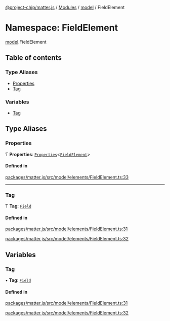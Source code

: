 [@project-chip/matter.js](../README.md) / [Modules](../modules.md) / [model](model.md) / FieldElement

# Namespace: FieldElement

[model](model.md).FieldElement

## Table of contents

### Type Aliases

- [Properties](model.FieldElement.md#properties)
- [Tag](model.FieldElement.md#tag)

### Variables

- [Tag](model.FieldElement.md#tag-1)

## Type Aliases

### Properties

Ƭ **Properties**: [`Properties`](model.BaseElement.md#properties)\<[`FieldElement`](../interfaces/model.FieldElement-1.md)\>

#### Defined in

[packages/matter.js/src/model/elements/FieldElement.ts:33](https://github.com/project-chip/matter.js/blob/558e12c94a201592c28c7bc0743705360b3e5ca6/packages/matter.js/src/model/elements/FieldElement.ts#L33)

___

### Tag

Ƭ **Tag**: [`Field`](../enums/model.ElementTag.md#field)

#### Defined in

[packages/matter.js/src/model/elements/FieldElement.ts:31](https://github.com/project-chip/matter.js/blob/558e12c94a201592c28c7bc0743705360b3e5ca6/packages/matter.js/src/model/elements/FieldElement.ts#L31)

[packages/matter.js/src/model/elements/FieldElement.ts:32](https://github.com/project-chip/matter.js/blob/558e12c94a201592c28c7bc0743705360b3e5ca6/packages/matter.js/src/model/elements/FieldElement.ts#L32)

## Variables

### Tag

• **Tag**: [`Field`](../enums/model.ElementTag.md#field)

#### Defined in

[packages/matter.js/src/model/elements/FieldElement.ts:31](https://github.com/project-chip/matter.js/blob/558e12c94a201592c28c7bc0743705360b3e5ca6/packages/matter.js/src/model/elements/FieldElement.ts#L31)

[packages/matter.js/src/model/elements/FieldElement.ts:32](https://github.com/project-chip/matter.js/blob/558e12c94a201592c28c7bc0743705360b3e5ca6/packages/matter.js/src/model/elements/FieldElement.ts#L32)
